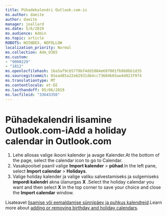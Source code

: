 ```yaml
---
title: Pühadekalendri Outlook.com-is
ms.author: daeite
author: daeite
manager: joallard
ms.date: 5/6/2019
ms.audience: Admin
ms.topic: article
ROBOTS: NOINDEX, NOFOLLOW
localization_priority: Normal
ms.collection: Adm_O365
ms.custom:
- "9000229"
- "1812"
ms.openlocfilehash: 16a5af9cb5779bf4dd1084e697001fb968bb1d35
ms.sourcegitcommit: 01ead85a22e62931db4cc73604b65ae4d923f974
ms.translationtype: MT
ms.contentlocale: et-EE
ms.lasthandoff: 05/06/2019
ms.locfileid: "33643356"
---
```

# <a name="add-a-holiday-calendar-in-outlookcom"></a><span data-ttu-id="ea33a-102">Pühadekalendri lisamine Outlook.com-i</span><span class="sxs-lookup"><span data-stu-id="ea33a-102">Add a holiday calendar in Outlook.com</span></span>

1. <span data-ttu-id="ea33a-103">Lehe allosas valige ikooni kalender ja avage Kalender.</span><span class="sxs-lookup"><span data-stu-id="ea33a-103">At the bottom of the page, select the calendar icon to go to Calendar.</span></span>
1. <span data-ttu-id="ea33a-104">Vasakpoolsel paanil valige **Import kalender** > **pühad**.</span><span class="sxs-lookup"><span data-stu-id="ea33a-104">In the left pane, select **Import calendar** > **Holidays**.</span></span>
1. <span data-ttu-id="ea33a-105">Valige holiday kalender ja valige valiku salvestamiseks ja sulgemiseks **impordi kalendri** akna ülanurgas **X** .</span><span class="sxs-lookup"><span data-stu-id="ea33a-105">Select the holiday calendar you want and then select **X** in the top corner to save your choice and close the **Import calendar** window.</span></span>

<span data-ttu-id="ea33a-106">Lisateavet [lisamise või eemaldamise sünnipäev ja puhkus kalendreid](https://support.office.com/article/b8e636da-fda8-413f-940e-68396efa49a6).</span><span class="sxs-lookup"><span data-stu-id="ea33a-106">Learn more about [adding or removing birthday and holiday calendars](https://support.office.com/article/b8e636da-fda8-413f-940e-68396efa49a6).</span></span>
